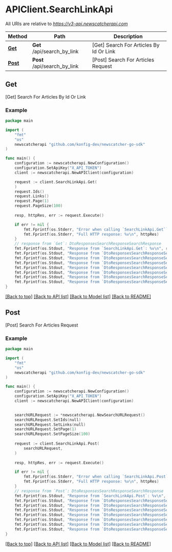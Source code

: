 # APIClient.SearchLinkApi

All URIs are relative to *https://v3-api.newscatcherapi.com*

Method | Path | Description
------------- | ------------- | -------------
[**Get**](SearchLinkApi.md#Get) | **Get** /api/search_by_link | [Get] Search For Articles By Id Or Link
[**Post**](SearchLinkApi.md#Post) | **Post** /api/search_by_link | [Post] Search For Articles Request



## Get

[Get] Search For Articles By Id Or Link



### Example

```go
package main

import (
    "fmt"
    "os"
    newscatcherapi "github.com/konfig-dev/newscatcher-go-sdk"
)

func main() {
    configuration := newscatcherapi.NewConfiguration()
    configuration.SetApiKey("X_API_TOKEN")
    client := newscatcherapi.NewAPIClient(configuration)

    request := client.SearchLinkApi.Get(
    )
    request.Ids()
    request.Links()
    request.Page(1)
    request.PageSize(100)
    
    resp, httpRes, err := request.Execute()

    if err != nil {
        fmt.Fprintf(os.Stderr, "Error when calling `SearchLinkApi.Get``: %v\n", err)
        fmt.Fprintf(os.Stderr, "Full HTTP response: %v\n", httpRes)
    }
    // response from `Get`: DtoResponsesSearchResponseSearchResponse
    fmt.Fprintf(os.Stdout, "Response from `SearchLinkApi.Get`: %v\n", resp)
    fmt.Fprintf(os.Stdout, "Response from `DtoResponsesSearchResponseSearchResponse.Get.Status`: %v\n", *resp.Status)
    fmt.Fprintf(os.Stdout, "Response from `DtoResponsesSearchResponseSearchResponse.Get.TotalHits`: %v\n", resp.TotalHits)
    fmt.Fprintf(os.Stdout, "Response from `DtoResponsesSearchResponseSearchResponse.Get.Page`: %v\n", resp.Page)
    fmt.Fprintf(os.Stdout, "Response from `DtoResponsesSearchResponseSearchResponse.Get.TotalPages`: %v\n", resp.TotalPages)
    fmt.Fprintf(os.Stdout, "Response from `DtoResponsesSearchResponseSearchResponse.Get.PageSize`: %v\n", resp.PageSize)
    fmt.Fprintf(os.Stdout, "Response from `DtoResponsesSearchResponseSearchResponse.Get.Articles`: %v\n", resp.Articles)
    fmt.Fprintf(os.Stdout, "Response from `DtoResponsesSearchResponseSearchResponse.Get.UserInput`: %v\n", resp.UserInput)
}
```

[[Back to top]](#) [[Back to API list]](../README.md#documentation-for-api-endpoints)
[[Back to Model list]](../README.md#documentation-for-models)
[[Back to README]](../README.md)


## Post

[Post] Search For Articles Request



### Example

```go
package main

import (
    "fmt"
    "os"
    newscatcherapi "github.com/konfig-dev/newscatcher-go-sdk"
)

func main() {
    configuration := newscatcherapi.NewConfiguration()
    configuration.SetApiKey("X_API_TOKEN")
    client := newscatcherapi.NewAPIClient(configuration)

    
    searchURLRequest := *newscatcherapi.NewSearchURLRequest()
    searchURLRequest.SetIds(null)
    searchURLRequest.SetLinks(null)
    searchURLRequest.SetPage(1)
    searchURLRequest.SetPageSize(100)
    
    request := client.SearchLinkApi.Post(
        searchURLRequest,
    )
    
    resp, httpRes, err := request.Execute()

    if err != nil {
        fmt.Fprintf(os.Stderr, "Error when calling `SearchLinkApi.Post``: %v\n", err)
        fmt.Fprintf(os.Stderr, "Full HTTP response: %v\n", httpRes)
    }
    // response from `Post`: DtoResponsesSearchResponseSearchResponse
    fmt.Fprintf(os.Stdout, "Response from `SearchLinkApi.Post`: %v\n", resp)
    fmt.Fprintf(os.Stdout, "Response from `DtoResponsesSearchResponseSearchResponse.Post.Status`: %v\n", *resp.Status)
    fmt.Fprintf(os.Stdout, "Response from `DtoResponsesSearchResponseSearchResponse.Post.TotalHits`: %v\n", resp.TotalHits)
    fmt.Fprintf(os.Stdout, "Response from `DtoResponsesSearchResponseSearchResponse.Post.Page`: %v\n", resp.Page)
    fmt.Fprintf(os.Stdout, "Response from `DtoResponsesSearchResponseSearchResponse.Post.TotalPages`: %v\n", resp.TotalPages)
    fmt.Fprintf(os.Stdout, "Response from `DtoResponsesSearchResponseSearchResponse.Post.PageSize`: %v\n", resp.PageSize)
    fmt.Fprintf(os.Stdout, "Response from `DtoResponsesSearchResponseSearchResponse.Post.Articles`: %v\n", resp.Articles)
    fmt.Fprintf(os.Stdout, "Response from `DtoResponsesSearchResponseSearchResponse.Post.UserInput`: %v\n", resp.UserInput)
}
```

[[Back to top]](#) [[Back to API list]](../README.md#documentation-for-api-endpoints)
[[Back to Model list]](../README.md#documentation-for-models)
[[Back to README]](../README.md)

